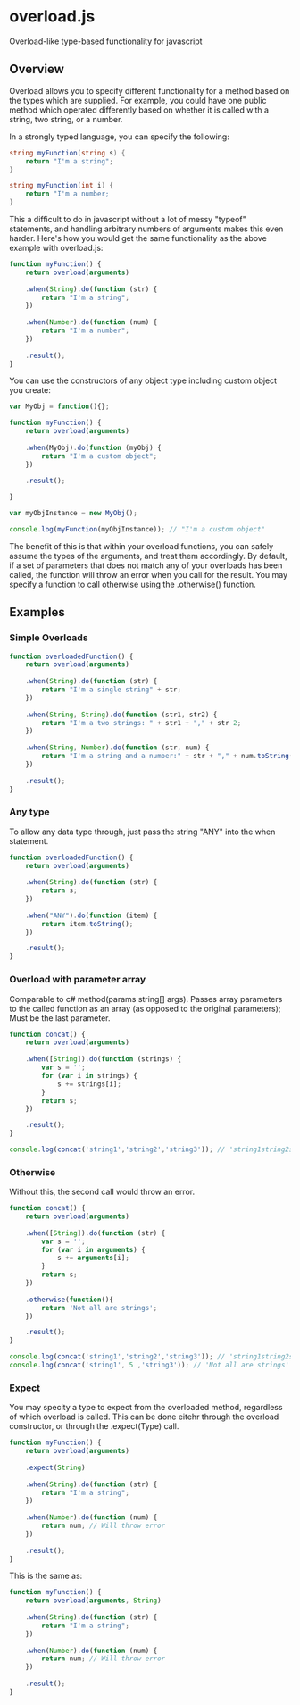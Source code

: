 # overload.js
Overload-like type-based functionality for javascript

## Overview
Overload allows you to specify different functionality for a method based on the types which are supplied. For example, you could have one public method which operated differently based on whether it is called with a string, two string, or a number.

In a strongly typed language, you can specify the following:
```csharp
string myFunction(string s) {
    return "I'm a string";
}

string myFunction(int i) {
    return "I'm a number;
}
```

This a difficult to do in javascript without a lot of messy "typeof" statements, and handling arbitrary numbers of arguments makes this even harder. Here's how you would get the same functionality as the above example with overload.js:

```javascript
function myFunction() {
    return overload(arguments)
    
    .when(String).do(function (str) {
        return "I'm a string";
    })
    
    .when(Number).do(function (num) {
        return "I'm a number";
    })
    
    .result();
}
```

You can use the constructors of any object type including custom object you create:

```javascript
var MyObj = function(){};

function myFunction() {
    return overload(arguments)
    
    .when(MyObj).do(function (myObj) {
        return "I'm a custom object";
    })
    
    .result();

}

var myObjInstance = new MyObj();

console.log(myFunction(myObjInstance)); // "I'm a custom object"
```

The benefit of this is that within your overload functions, you can safely assume the types of the arguments, and treat them accordingly.
By default, if a set of parameters that does not match any of your overloads has been called, the function will throw an error when you call for the result. You may specify a function to call otherwise using the .otherwise() function.

## Examples
### Simple Overloads
```javascript
function overloadedFunction() {
    return overload(arguments)
    
    .when(String).do(function (str) {
        return "I'm a single string" + str;
    })
    
    .when(String, String).do(function (str1, str2) {
        return "I'm a two strings: " + str1 + "," + str 2;
    })
    
    .when(String, Number).do(function (str, num) {
        return "I'm a string and a number:" + str + "," + num.toString();
    })
    
    .result();
}
```
### Any type
To allow any data type through, just pass the string "ANY" into the when statement.
```javascript
function overloadedFunction() {
    return overload(arguments)
    
    .when(String).do(function (str) {
        return s;
    })
    
    .when("ANY").do(function (item) {
        return item.toString();
    })

    .result();
}
```

### Overload with parameter array
Comparable to c# method(params string[] args). Passes array parameters to the called function as an array (as opposed to the original parameters); Must be the last parameter.
```javascript
function concat() {
    return overload(arguments)
    
    .when([String]).do(function (strings) {
        var s = '';
        for (var i in strings) {
            s += strings[i];
        }
        return s;
    })

    .result();
}

console.log(concat('string1','string2','string3')); // 'string1string2string3'
```

### Otherwise

Without this, the second call would throw an error. 

```javascript
function concat() {
    return overload(arguments)
    
    .when([String]).do(function (str) {
        var s = '';
        for (var i in arguments) {
            s += arguments[i];
        }
        return s;
    })
    
    .otherwise(function(){
        return 'Not all are strings';
    })

    .result();
}

console.log(concat('string1','string2','string3')); // 'string1string2string3'
console.log(concat('string1', 5 ,'string3')); // 'Not all are strings'
```

### Expect

You may specity a type to expect from the overloaded method, regardless of which overload is called. This can be done eitehr through the overload constructor, or through the .expect(Type) call.


```javascript
function myFunction() {
    return overload(arguments)
    
    .expect(String)
    
    .when(String).do(function (str) {
        return "I'm a string";
    })
    
    .when(Number).do(function (num) {
        return num; // Will throw error
    })
    
    .result();
}
```

This is the same as:

```javascript
function myFunction() {
    return overload(arguments, String)
    
    .when(String).do(function (str) {
        return "I'm a string";
    })
    
    .when(Number).do(function (num) {
        return num; // Will throw error
    })
    
    .result();
}
```